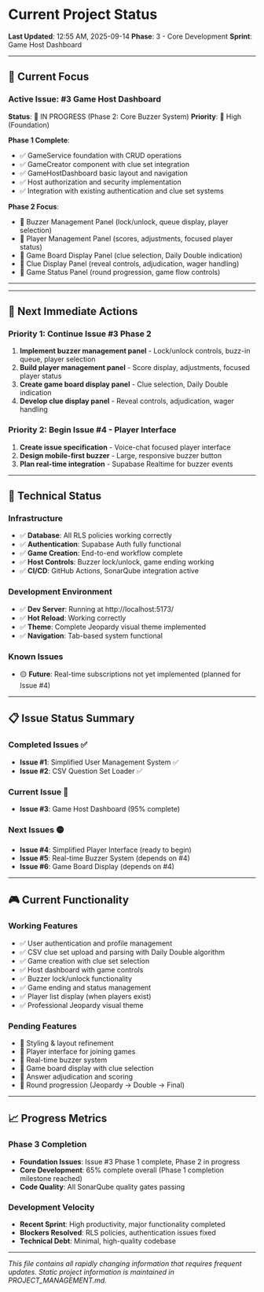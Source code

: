 # Current Project Status

**Last Updated**: 12:55 AM, 2025-09-14
**Phase**: 3 - Core Development
**Sprint**: Game Host Dashboard

---

## 🎯 **Current Focus**

### Active Issue: #3 Game Host Dashboard
**Status**: 🔄 IN PROGRESS (Phase 2: Core Buzzer System)
**Priority**: 🔴 High (Foundation)

**Phase 1 Complete**:
- ✅ GameService foundation with CRUD operations
- ✅ GameCreator component with clue set integration
- ✅ GameHostDashboard basic layout and navigation
- ✅ Host authorization and security implementation
- ✅ Integration with existing authentication and clue set systems

**Phase 2 Focus**:
- 🔄 Buzzer Management Panel (lock/unlock, queue display, player selection)
- 🔄 Player Management Panel (scores, adjustments, focused player status)
- 🔄 Game Board Display Panel (clue selection, Daily Double indication)
- 🔄 Clue Display Panel (reveal controls, adjudication, wager handling)
- 🔄 Game Status Panel (round progression, game flow controls)

---

---

## 🚀 **Next Immediate Actions**

### Priority 1: Continue Issue #3 Phase 2
1. **Implement buzzer management panel** - Lock/unlock controls, buzz-in queue, player selection
2. **Build player management panel** - Score display, adjustments, focused player status
3. **Create game board display panel** - Clue selection, Daily Double indication
4. **Develop clue display panel** - Reveal controls, adjudication, wager handling

### Priority 2: Begin Issue #4 - Player Interface
1. **Create issue specification** - Voice-chat focused player interface
2. **Design mobile-first buzzer** - Large, responsive buzzer button
3. **Plan real-time integration** - Supabase Realtime for buzzer events

---

## 🔧 **Technical Status**

### Infrastructure
- ✅ **Database**: All RLS policies working correctly
- ✅ **Authentication**: Supabase Auth fully functional
- ✅ **Game Creation**: End-to-end workflow complete
- ✅ **Host Controls**: Buzzer lock/unlock, game ending working
- ✅ **CI/CD**: GitHub Actions, SonarQube integration active

### Development Environment
- ✅ **Dev Server**: Running at http://localhost:5173/
- ✅ **Hot Reload**: Working correctly
- ✅ **Theme**: Complete Jeopardy visual theme implemented
- ✅ **Navigation**: Tab-based system functional

### Known Issues
- 🟡 **Future**: Real-time subscriptions not yet implemented (planned for Issue #4)

---

## 📋 **Issue Status Summary**

### Completed Issues ✅
- **Issue #1**: Simplified User Management System ✅
- **Issue #2**: CSV Question Set Loader ✅

### Current Issue 🔄
- **Issue #3**: Game Host Dashboard (95% complete)

### Next Issues 🟡
- **Issue #4**: Simplified Player Interface (ready to begin)
- **Issue #5**: Real-time Buzzer System (depends on #4)
- **Issue #6**: Game Board Display (depends on #4)

---

## 🎮 **Current Functionality**

### Working Features
- ✅ User authentication and profile management
- ✅ CSV clue set upload and parsing with Daily Double algorithm
- ✅ Game creation with clue set selection
- ✅ Host dashboard with game controls
- ✅ Buzzer lock/unlock functionality
- ✅ Game ending and status management
- ✅ Player list display (when players exist)
- ✅ Professional Jeopardy visual theme

### Pending Features
- 🔄 Styling & layout refinement
- 🔄 Player interface for joining games
- 🔄 Real-time buzzer system
- 🔄 Game board display with clue selection
- 🔄 Answer adjudication and scoring
- 🔄 Round progression (Jeopardy → Double → Final)

---

## 📈 **Progress Metrics**

### Phase 3 Completion
- **Foundation Issues**: Issue #3 Phase 1 complete, Phase 2 in progress
- **Core Development**: 65% complete overall (Phase 1 completion milestone reached)
- **Code Quality**: All SonarQube quality gates passing

### Development Velocity
- **Recent Sprint**: High productivity, major functionality completed
- **Blockers Resolved**: RLS policies, authentication issues fixed
- **Technical Debt**: Minimal, high-quality codebase

---

*This file contains all rapidly changing information that requires frequent updates. Static project information is maintained in PROJECT_MANAGEMENT.md.*
